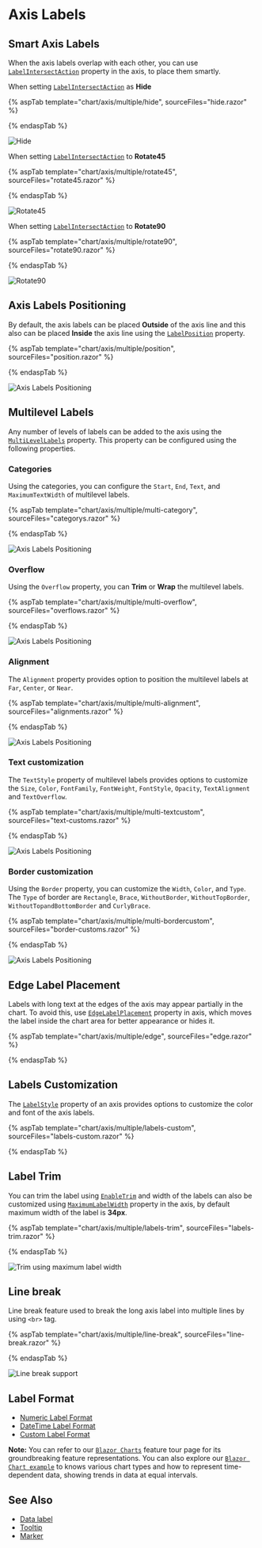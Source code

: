 # Axis Labels

## Smart Axis Labels

When the axis labels overlap with each other, you can use [`LabelIntersectAction`](https://help.syncfusion.com/cr/blazor/Syncfusion.Blazor.Charts.AxisModel.html#Syncfusion_Blazor_Charts_AxisModel_LabelIntersectAction)
property in the axis, to place them smartly.

When setting [`LabelIntersectAction`](https://help.syncfusion.com/cr/blazor/Syncfusion.Blazor.Charts.AxisModel.html#Syncfusion_Blazor_Charts_AxisModel_LabelIntersectAction) as **Hide**

{% aspTab template="chart/axis/multiple/hide", sourceFiles="hide.razor" %}

{% endaspTab %}

![Hide](images/axis-labels/hide.png)

When setting [`LabelIntersectAction`](https://help.syncfusion.com/cr/blazor/Syncfusion.Blazor.Charts.AxisModel.html#Syncfusion_Blazor_Charts_AxisModel_LabelIntersectAction) to **Rotate45**

{% aspTab template="chart/axis/multiple/rotate45", sourceFiles="rotate45.razor" %}

{% endaspTab %}

![Rotate45](images/axis-labels/rotate45.png)

When setting [`LabelIntersectAction`](https://help.syncfusion.com/cr/blazor/Syncfusion.Blazor.Charts.AxisModel.html#Syncfusion_Blazor_Charts_AxisModel_LabelIntersectAction) to **Rotate90**

{% aspTab template="chart/axis/multiple/rotate90", sourceFiles="rotate90.razor" %}

{% endaspTab %}

![Rotate90](images/axis-labels/rotate90.png)

## Axis Labels Positioning

By default, the axis labels can be placed **Outside** of the axis line and this also can be placed **Inside**
the axis line using the [`LabelPosition`](https://help.syncfusion.com/cr/blazor/Syncfusion.Blazor.Charts.AxisModel.html#Syncfusion_Blazor_Charts_AxisModel_LabelPosition) property.

{% aspTab template="chart/axis/multiple/position", sourceFiles="position.razor" %}

{% endaspTab %}

![Axis Labels Positioning](images/axis-labels/position.png)

## Multilevel Labels

Any number of levels of labels can be added to the axis using the [`MultiLevelLabels`](https://help.syncfusion.com/cr/blazor/Syncfusion.Blazor.Charts.AxisModel.html#Syncfusion_Blazor_Charts_AxisModel_MultiLevelLabels) property. This property can be configured using the following properties.

### Categories

Using the categories, you can configure the `Start`, `End`, `Text`, and `MaximumTextWidth` of multilevel labels.

{% aspTab template="chart/axis/multiple/multi-category", sourceFiles="categorys.razor" %}

{% endaspTab %}

![Axis Labels Positioning](images/axis-labels/categories.png)

### Overflow

Using the `Overflow` property, you can **Trim** or **Wrap** the multilevel labels.

{% aspTab template="chart/axis/multiple/multi-overflow", sourceFiles="overflows.razor" %}

{% endaspTab %}

![Axis Labels Positioning](images/axis-labels/overflow.png)

### Alignment

The `Alignment` property provides option to position the multilevel labels at `Far`, `Center`, or `Near`.

{% aspTab template="chart/axis/multiple/multi-alignment", sourceFiles="alignments.razor" %}

{% endaspTab %}

![Axis Labels Positioning](images/axis-labels/alignment.png)

### Text customization

The `TextStyle` property of multilevel labels provides options to customize the `Size`, `Color`, `FontFamily`,
`FontWeight`, `FontStyle`, `Opacity`, `TextAlignment` and `TextOverflow`.

{% aspTab template="chart/axis/multiple/multi-textcustom", sourceFiles="text-customs.razor" %}

{% endaspTab %}

![Axis Labels Positioning](images/axis-labels/textcustom.png)

### Border customization

Using the `Border` property, you can customize the `Width`, `Color`, and `Type`. The `Type` of border
are `Rectangle`, `Brace`, `WithoutBorder`, `WithoutTopBorder`, `WithoutTopandBottomBorder` and `CurlyBrace`.

{% aspTab template="chart/axis/multiple/multi-bordercustom", sourceFiles="border-customs.razor" %}

{% endaspTab %}

![Axis Labels Positioning](images/axis-labels/border-custom.png)

## Edge Label Placement

Labels with long text at the edges of the axis may appear partially in the chart. To avoid this,
use [`EdgeLabelPlacement`](https://help.syncfusion.com/cr/blazor/Syncfusion.Blazor.Charts.AxisModel.html#Syncfusion_Blazor_Charts_AxisModel_EdgeLabelPlacement) property in axis, which moves
the label inside the chart area for better appearance or hides it.

{% aspTab template="chart/axis/multiple/edge", sourceFiles="edge.razor" %}

{% endaspTab %}

## Labels Customization

The [`LabelStyle`](https://help.syncfusion.com/cr/blazor/Syncfusion.Blazor.Charts.AxisModel.html#Syncfusion_Blazor_Charts_AxisModel_LineStyle) property of an axis provides options to customize the color and font of the axis labels.

{% aspTab template="chart/axis/multiple/labels-custom", sourceFiles="labels-custom.razor" %}

{% endaspTab %}

## Label Trim

You can trim the label using [`EnableTrim`](https://help.syncfusion.com/cr/blazor/Syncfusion.Blazor.Charts.AxisModel.html#Syncfusion_Blazor_Charts_AxisModel_EnableTrim)  and width of the labels can also be customized using [`MaximumLabelWidth`](https://help.syncfusion.com/cr/blazor/Syncfusion.Blazor.Charts.AxisModel.html#Syncfusion_Blazor_Charts_AxisModel_MaximumLabelWidth) property in the axis, by default maximum width of the label is **34px**.

{% aspTab template="chart/axis/multiple/labels-trim", sourceFiles="labels-trim.razor" %}

{% endaspTab %}

![Trim using maximum label width](images/axis-labels/labels-trim.png)

## Line break

Line break feature used to break the long axis label into multiple lines by using
`<br>` tag.

{% aspTab template="chart/axis/multiple/line-break", sourceFiles="line-break.razor" %}

{% endaspTab %}

![Line break support](images/axis-labels/line-break.png)

## Label Format

* [Numeric Label Format](./numeric-axis#label-format)
* [DateTime Label Format](./date-time-axis#label-format)
* [Custom Label Format](./date-time-axis#custom-label-format)

**Note:** You can refer to our [`Blazor Charts`](https://www.syncfusion.com/blazor-components/blazor-charts) feature tour page for its groundbreaking feature representations. You can also explore our [`Blazor Chart example`](https://blazor.syncfusion.com/demos/chart/line?theme=bootstrap4) to knows various chart types and how to represent time-dependent data, showing trends in data at equal intervals.

## See Also

* [Data label](./data-labels)
* [Tooltip](./tool-tip)
* [Marker](./data-markers)